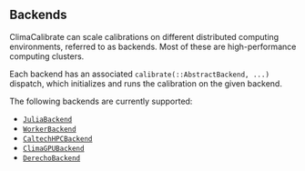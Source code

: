 ## Backends

ClimaCalibrate can scale calibrations on different distributed computing environments, referred to as backends. Most of these are high-performance computing clusters.

Each backend has an associated `calibrate(::AbstractBackend, ...)`  dispatch, which initializes and runs the calibration on the given backend.

The following backends are currently supported:

- [`JuliaBackend`](@ref)
- [`WorkerBackend`](@ref)
- [`CaltechHPCBackend`](@ref)
- [`ClimaGPUBackend`](@ref)
- [`DerechoBackend`](@ref)

